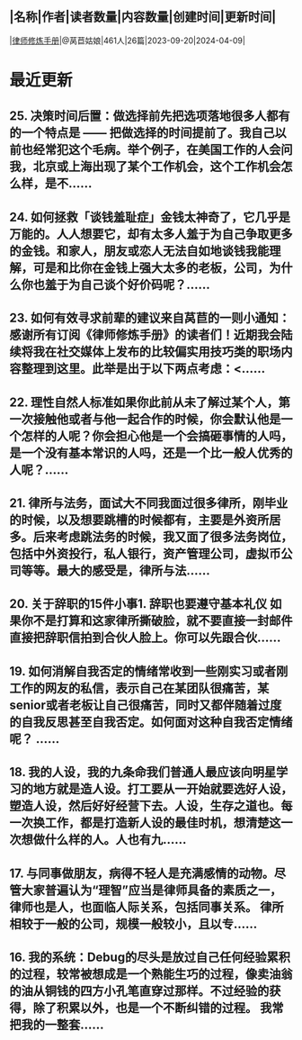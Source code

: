|名称|作者|读者数量|内容数量|创建时间|更新时间|
---
|[律师修炼手册](https://xiaobot.net/p/lawyersredbook?refer=0b133df9-27dc-423b-8101-639049001c13)|@莴苣姑娘|461人|26篇|2023-09-20|2024-04-09|

# 最近更新
## 25. 决策时间后置：做选择前先把选项落地很多人都有的一个特点是 —— 把做选择的时间提前了。我自己以前也经常犯这个毛病。举个例子，在美国工作的人会问我，北京或上海出现了某个工作机会，这个工作机会怎么样，是不......
## 24. 如何拯救「谈钱羞耻症」金钱太神奇了，它几乎是万能的。人人想要它，却有太多人羞于为自己争取更多的金钱。和家人，朋友或恋人无法自如地谈钱我能理解，可是和比你在金钱上强大太多的老板，公司，为什么你也羞于为自己谈个好价码呢？......
## 23. 如何有效寻求前辈的建议来自莴苣的一则小通知：感谢所有订阅《律师修炼手册》的读者们！近期我会陆续将我在社交媒体上发布的比较偏实用技巧类的职场内容整理到这里。此举是出于以下两点考虑：<......
## 22. 理性自然人标准如果你此前从未了解过某个人，第一次接触他或者与他一起合作的时候，你会默认他是一个怎样的人呢？你会担心他是一个会搞砸事情的人吗，是一个没有基本常识的人吗，还是一个比一般人优秀的人呢？......
## 21. 律所与法务，面试大不同我面过很多律所，刚毕业的时候，以及想要跳槽的时候都有，主要是外资所居多。后来考虑跳法务的时候，我又面了很多法务岗位，包括中外资投行，私人银行，资产管理公司，虚拟币公司等等。最大的感受是，律所与法......
## 20. 关于辞职的15件小事1.    辞职也要遵守基本礼仪 如果你不是打算和这家律所撕破脸，就不要直接一封邮件直接把辞职信拍到合伙人脸上。你可以先跟合伙......
## 19. 如何消解自我否定的情绪常收到一些刚实习或者刚工作的网友的私信，表示自己在某团队很痛苦，某senior或者老板让自己很痛苦，同时又都伴随着过度的自我反思甚至自我否定。如何面对这种自我否定情绪呢？ ......
## 18. 我的人设，我的九条命我们普通人最应该向明星学习的地方就是造人设。打工要从一开始就要选好人设，塑造人设，然后好好经营下去。人设，生存之道也。每一次换工作，都是打造新人设的最佳时机，想清楚这一次想做什么样的人。人也有九......
## 17. 与同事做朋友，病得不轻人是充满感情的动物。尽管大家普遍认为“理智”应当是律师具备的素质之一，律师也是人，也面临人际关系，包括同事关系。 律所相较于一般的公司，规模一般较小，且以专......
## 16. 我的系统：Debug的尽头是放过自己任何经验累积的过程，较常被想成是一个熟能生巧的过程，像卖油翁的油从铜钱的四方小孔笔直穿过那样。不过经验的获得，除了积累以外，也是一个不断纠错的过程。 我常把我的一整套......


